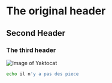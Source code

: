 # The original header

## Second Header

### The third header

![Image of Yaktocat](https://octodex.github.com/images/yaktocat.png)

```sh
echo il n'y a pas des piece
```

